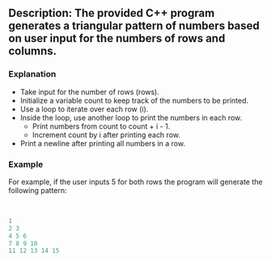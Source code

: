 ## Description: The provided C++ program generates a triangular pattern of numbers based on user input for the numbers of rows and columns. 

### Explanation

- Take input for the number of rows (rows).
- Initialize a variable count to keep track of the numbers to be printed.
- Use a loop to iterate over each row (i).
- Inside the loop, use another loop to print the numbers in each row.
    - Print numbers from count to count + i - 1.
    - Increment count by i after printing each row.
- Print a newline after printing all numbers in a row.

### Example
For example, if the user inputs 5 for both rows the program will generate the following pattern:
<br/>
<br/>
```cpp

1 
2 3 
4 5 6 
7 8 9 10 
11 12 13 14 15 

```
